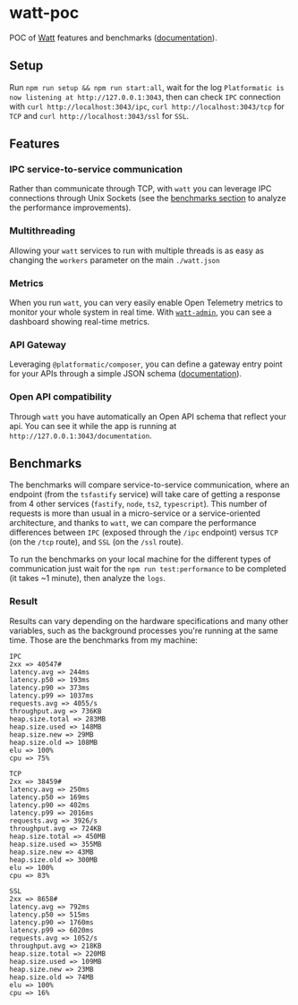 # watt-poc

POC of [Watt](https://www.platformatichq.com/watt) features and benchmarks ([documentation](https://platformatic.dev/docs/watt/overview)).

## Setup

Run `npm run setup && npm run start:all`, wait for the log `Platformatic is now listening at http://127.0.0.1:3043`, then can check `IPC` connection with `curl http://localhost:3043/ipc`, `curl http://localhost:3043/tcp` for `TCP` and `curl http://localhost:3043/ssl` for `SSL`.

## Features

### IPC service-to-service communication

Rather than communicate through TCP, with `watt` you can leverage IPC connections through Unix Sockets (see the [benchmarks section](#benchmarks) to analyze the performance improvements).

### Multithreading

Allowing your `watt` services to run with multiple threads is as easy as changing the `workers` parameter on the main `./watt.json`

### Metrics

When you run `watt`, you can very easily enable Open Telemetry metrics to monitor your whole system in real time. With [`watt-admin`](https://blog.platformatic.dev/introducing-watt-admin), you can see a dashboard showing real-time metrics.

### API Gateway

Leveraging `@platformatic/composer`, you can define a gateway entry point for your APIs through a simple JSON schema ([documentation](https://docs.platformatic.dev/docs/composer/overview)).

### Open API compatibility

Through `watt` you have automatically an Open API schema that reflect your api. You can see it while the app is running at `http://127.0.0.1:3043/documentation`.

## Benchmarks

The benchmarks will compare service-to-service communication, where an endpoint (from the `tsfastify` service) will take care of getting a response from 4 other services (`fastify`, `node`, `ts2`, `typescript`). This number of requests is more than usual in a micro-service or a service-oriented architecture, and thanks to `watt`, we can compare the performance differences between `IPC` (exposed through the `/ipc` endpoint) versus `TCP` (on the `/tcp` route), and `SSL` (on the `/ssl` route).

To run the benchmarks on your local machine for the different types of communication just wait for the `npm run test:performance` to be completed (it takes ~1 minute), then analyze the `logs`.

### Result

Results can vary depending on the hardware specifications and many other variables, such as the background processes you're running at the same time. Those are the benchmarks from my machine:

```shell
IPC
2xx => 40547#
latency.avg => 244ms
latency.p50 => 193ms
latency.p90 => 373ms
latency.p99 => 1037ms
requests.avg => 4055/s
throughput.avg => 736KB
heap.size.total => 283MB
heap.size.used => 148MB
heap.size.new => 29MB
heap.size.old => 108MB
elu => 100%
cpu => 75%

TCP
2xx => 38459#
latency.avg => 250ms
latency.p50 => 169ms
latency.p90 => 402ms
latency.p99 => 2016ms
requests.avg => 3926/s
throughput.avg => 724KB
heap.size.total => 450MB
heap.size.used => 355MB
heap.size.new => 43MB
heap.size.old => 300MB
elu => 100%
cpu => 83%

SSL
2xx => 8658#
latency.avg => 792ms
latency.p50 => 515ms
latency.p90 => 1760ms
latency.p99 => 6020ms
requests.avg => 1052/s
throughput.avg => 218KB
heap.size.total => 220MB
heap.size.used => 109MB
heap.size.new => 23MB
heap.size.old => 74MB
elu => 100%
cpu => 16%
```
